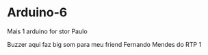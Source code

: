 # Arduino-6
Mais 1 arduino for stor Paulo


Buzzer aqui faz big som para meu friend Fernando Mendes do RTP 1
